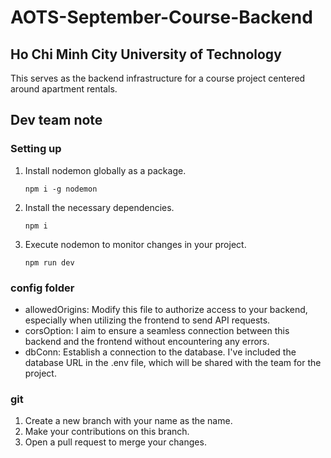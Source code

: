 # AOTS-September-Course-Backend
## Ho Chi Minh City University of Technology
This serves as the backend infrastructure for a course project centered around apartment rentals.
## Dev team note
### Setting up
1. Install nodemon globally as a package.
   ```console
   npm i -g nodemon
   ```
2. Install the necessary dependencies.
   ```console
   npm i
   ```
3. Execute nodemon to monitor changes in your project.
   ```console
   npm run dev
   ```
### config folder
+ allowedOrigins: Modify this file to authorize access to your backend, especially when utilizing the frontend to send API requests.
+ corsOption: I aim to ensure a seamless connection between this backend and the frontend without encountering any errors.
+ dbConn: Establish a connection to the database. I've included the database URL in the .env file, which will be shared with the team for the project.
### git
1. Create a new branch with your name as the name.
2. Make your contributions on this branch.
3. Open a pull request to merge your changes.

